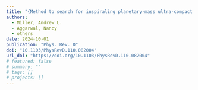 ```yaml
---
title: "{Method to search for inspiraling planetary-mass ultra-compact binaries using the generalized frequency-Hough transform in LIGO O3a data}"
authors:
  - Miller, Andrew L.
  - Aggarwal, Nancy
  - others
date: 2024-10-01
publication: "Phys. Rev. D"
doi: "10.1103/PhysRevD.110.082004"
url_doi: "https://doi.org/10.1103/PhysRevD.110.082004"
# featured: false
# summary: ""
# tags: []
# projects: []
---
```

